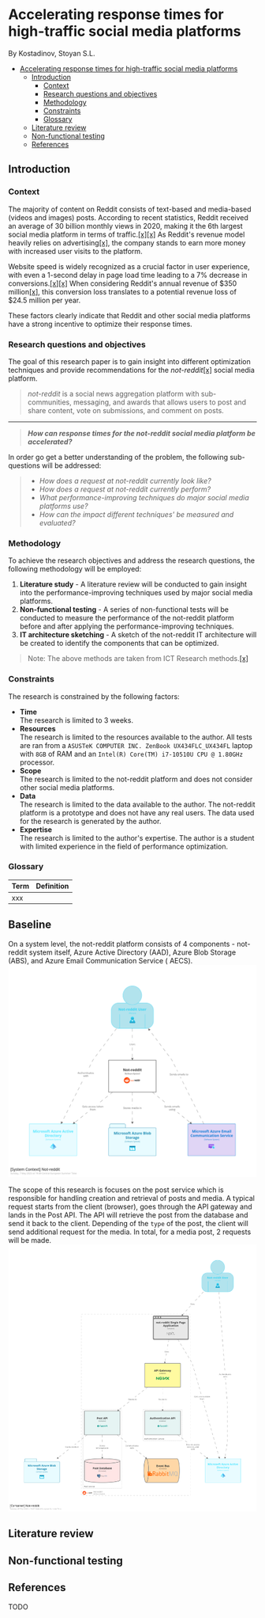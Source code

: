 # Accelerating response times for high-traffic social media platforms

By Kostadinov, Stoyan S.L.

<!-- TOC -->

* [Accelerating response times for high-traffic social media platforms](#accelerating-response-times-for-high-traffic-social-media-platforms)
    * [Introduction](#introduction)
        * [Context](#context)
        * [Research questions and objectives](#research-questions-and-objectives)
        * [Methodology](#methodology)
        * [Constraints](#constraints)
        * [Glossary](#glossary)
    * [Literature review](#literature-review)
    * [Non-functional testing](#non-functional-testing)
    * [References](#references)

<!-- TOC -->

## Introduction

### Context

The majority of content on Reddit consists of text-based and media-based (videos and images) posts.
According to recent statistics, Reddit received an average of 30 billion monthly views in 2020,
making it the 6th largest social media platform in terms of
traffic.[[x]](https://www.businessofapps.com/data/reddit-statistics/)[[x]](https://www.similarweb.com/top-websites/computers-electronics-and-technology/social-networks-and-online-communities/)
As Reddit's revenue model heavily relies on
advertising[[x]](https://www.businessofapps.com/data/reddit-statistics/), the company stands to earn
more money with increased user visits to the platform.

Website speed is widely recognized as a crucial factor in user experience, with even a 1-second
delay in page load time leading to a 7% decrease in
conversions.[[x]](https://www.truconversion.com/traffic/decrease-page-load-time/)[[x]](https://cxl.com/blog/11-low-hanging-fruits-for-increasing-website-speed-and-conversions/)
When considering Reddit's annual revenue of $350
million[[x]](https://www.businessofapps.com/data/reddit-statistics/), this conversion loss
translates to a potential revenue loss of $24.5 million per year.

These factors clearly indicate that Reddit and other social media platforms have a strong incentive
to optimize their response times.

### Research questions and objectives

The goal of this research paper is to gain insight into different optimization techniques and
provide recommendations for the _not-reddit_[[x]](https://github.com/stoyanK7/not-reddit/) social
media platform.

> _not-reddit_ is a social news aggregation platform with sub-communities, messaging, and awards
> that allows users to post and share content, vote on submissions, and comment on posts.

---

> _**How can response times for the not-reddit social media platform be accelerated?**_

In order go get a better understanding of the problem, the following sub-questions will be
addressed:

> - _How does a request at not-reddit currently look like?_
> - _How does a request at not-reddit currently perform?_
> - _What performance-improving techniques do major social media platforms use?_
> - _How can the impact different techniques' be measured and evaluated?_

### Methodology

To achieve the research objectives and address the research questions, the following methodology
will be employed:

1. **Literature study** - A literature review will be conducted to gain insight into the
   performance-improving techniques used by major social media platforms.
2. **Non-functional testing** - A series of non-functional tests will be conducted to measure the
   performance of the not-reddit platform before and after applying the performance-improving
   techniques.
3. **IT architecture sketching** - A sketch of the not-reddit IT architecture will be created to
   identify the components that can be optimized.

> Note: The above methods are taken from ICT Research
> methods.[[x]](https://ictresearchmethods.nl/Methods)

### Constraints

The research is constrained by the following factors:

- **Time**\
  The research is limited to 3 weeks.
- **Resources**\
  The research is limited to the resources available to the author. All tests are ran from
  a `ASUSTeK COMPUTER INC. ZenBook UX434FLC_UX434FL` laptop with `8GB` of RAM and
  an `Intel(R) Core(TM) i7-10510U CPU @ 1.80GHz` processor.
- **Scope**\
  The research is limited to the not-reddit platform and does not consider other social media
  platforms.
- **Data**\
  The research is limited to the data available to the author. The not-reddit platform is a
  prototype and does not have any real users. The data used for the research is generated by
  the author.
- **Expertise**\
  The research is limited to the author's expertise. The author is a student with limited
  experience in the field of performance optimization.

### Glossary

| Term | Definition |
|------|------------|
| xxx  |            |

## Baseline

On a system level, the not-reddit platform consists of 4 components - not-reddit system itself,
Azure Active Directory (AAD), Azure Blob Storage (ABS), and Azure Email Communication Service (
AECS).
![img](img/2023-05-22-architecture-system.png)

The scope of this research is focuses on the post service which is responsible for handling creation
and retrieval of posts and media. A typical request starts from the client (browser), goes
through the API gateway and lands in the Post API. The API will retrieve the post from the database
and send it back to the client. Depending of the `type` of the post, the client will send additional
request for the media. In total, for a media post, 2 requests will be made.
![img](img/2023-05-23-architecture-post.png)

## Literature review

## Non-functional testing

## References

TODO
